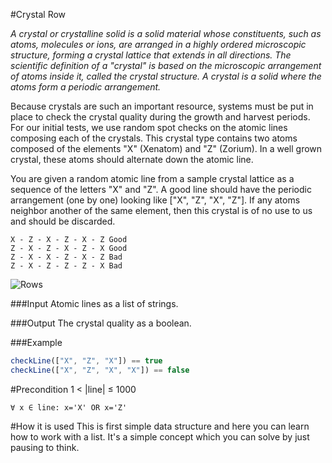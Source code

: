 #Crystal Row

*A crystal or crystalline solid is a solid material whose constituents, such as atoms, molecules or ions, are arranged in a highly ordered microscopic structure, forming a crystal lattice that extends in all directions. The scientific definition of a "crystal" is based on the microscopic arrangement of atoms inside it, called the crystal structure. A crystal is a solid where the atoms form a periodic arrangement.*

Because crystals are such an important resource, systems must be put in place to check the crystal quality during the growth and harvest periods. For our initial tests, we use random spot checks on the atomic lines composing each of the crystals. This crystal type contains two atoms composed of the elements "X" (Xenatom) and "Z" (Zorium). In a well grown crystal, these atoms should alternate down the atomic line.

You are given a random atomic line from a sample crystal lattice as a sequence of the letters "X" and "Z". A good line should have the periodic arrangement (one by one) looking like ["X", "Z", "X", "Z"]. If any atoms neighbor another of the same element, then this crystal is of no use to us and should be discarded.

	X - Z - X - Z - X - Z Good
	Z - X - Z - X - Z - X Good
	Z - X - X - Z - X - Z Bad
	Z - X - Z - Z - Z - X Bad

![Rows](https://code-empire.s3.amazonaws.com/media/mission_images/58/rows.svg)

###Input
Atomic lines as a list of strings.

###Output
The crystal quality as a boolean.

###Example
```javascript
checkLine(["X", "Z", "X"]) == true
checkLine(["X", "Z", "X", "X"]) == false
```

#Precondition
	1 < |line| ≤ 1000

	∀ x ∈ line: x='X' OR x='Z'

#How it is used
This is first simple data structure and here you can learn how to work with a list. It's a simple concept which you can solve by just pausing to think.
